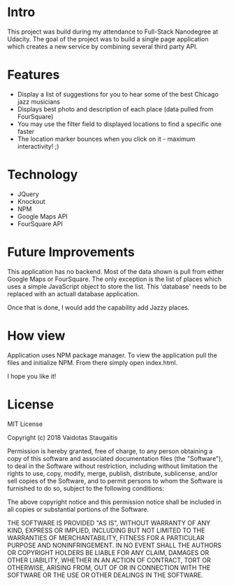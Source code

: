 # Intro

This project was build during my attendance to Full-Stack Nanodegree at Udacity. The goal of the project was to build a single page application which creates a new service by combining several third party API.

# Features

* Display a list of suggestions for you to hear some of the best Chicago jazz musicians
* Displays best photo and description of each place (data pulled from FourSquare)
* You may use the filter field to displayed locations to find a specific one faster
* The location marker bounces when you click on it - maximum interactivity! ;)

# Technology

* JQuery
* Knockout
* NPM
* Google Maps API
* FourSquare API

# Future Improvements

This application has no backend. Most of the data shown is pull from either Google Maps or FourSquare. The only exception is the list of places which uses a simple JavaScript object to store the list. This 'database' needs to be replaced with an actuall database application.

Once that is done, I would add the capability add Jazzy places.

# How view

Application uses NPM package manager. To view the application pull the files and initialize NPM. From there simply open index.html.

I hope you like it!

# License

MIT License

Copyright (c) 2018 Vaidotas Staugaitis

Permission is hereby granted, free of charge, to any person obtaining a copy
of this software and associated documentation files (the "Software"), to deal
in the Software without restriction, including without limitation the rights
to use, copy, modify, merge, publish, distribute, sublicense, and/or sell
copies of the Software, and to permit persons to whom the Software is
furnished to do so, subject to the following conditions:

The above copyright notice and this permission notice shall be included in all
copies or substantial portions of the Software.

THE SOFTWARE IS PROVIDED "AS IS", WITHOUT WARRANTY OF ANY KIND, EXPRESS OR
IMPLIED, INCLUDING BUT NOT LIMITED TO THE WARRANTIES OF MERCHANTABILITY,
FITNESS FOR A PARTICULAR PURPOSE AND NONINFRINGEMENT. IN NO EVENT SHALL THE
AUTHORS OR COPYRIGHT HOLDERS BE LIABLE FOR ANY CLAIM, DAMAGES OR OTHER
LIABILITY, WHETHER IN AN ACTION OF CONTRACT, TORT OR OTHERWISE, ARISING FROM,
OUT OF OR IN CONNECTION WITH THE SOFTWARE OR THE USE OR OTHER DEALINGS IN THE
SOFTWARE.
